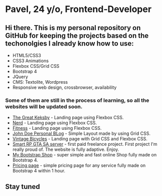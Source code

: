 # Pavel, 24 y/o, Frontend-Developer
## Hi there. This is my personal repository on GitHub for keeping the projects based on the techonolgies I already know how to use:

+ HTML5/CSS3
+ CSS3 Animations
+ Flexbox CSS/Grid CSS
+ Bootstrap 4
+ JQuery
+ CMS: Textolite, Wordpress
+ Responsive web design, crossbrowser, availability

### Some of them are still in the process of learning, so all the websites will be updated soon. 
+ [The Great Keksby](https://papafreelancer.github.io/keks/ "The Great Keksby") - Landing page using Flexbox CSS.
+ [Nerd](https://papafreelancer.github.io/nerds/ "Nerds") -  Landing page using Flexbox CSS.
+ [Fitness](https://papafreelancer.github.io/fitness/ "Fitness") - Landing page using Flexbox CSS.
+ [John Doe Personal BLog](https://papafreelancer.github.io/JohnDoe/ "John Doe") - Simple Layout made by using Grid CSS.
+ [Vintage Bicycles](https://papafreelancer.github.io/bike/ "Vintage Bicycles") - Landing page with Grid CSS and Flexbox CSS.
+ [Smart RP GTA SA server](https://papafreelancer.github.io/adaptivev1.1/ "Smart RP GTA SA server") - first paid freelance project. First project I'm really proud of. The website is fully adaptive. Enjoy. 
+ [My Bootstrap Shop](https://papafreelancer.github.io/bootstrap1/ "My Bootstrap Shop") - super simple and fast online Shop fully made on Bootstrap 4.
+ [Pricing page](https://papafreelancer.github.io/bootstrap2/ "Pricing page") - simple pricing page for any service fully made on Bootstrap 4 within 1 hour.
## Stay tuned
